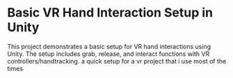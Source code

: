 # Basic VR Hand Interaction Setup in Unity

This project demonstrates a basic setup for VR hand interactions using Unity. The setup includes grab, release, and interact functions with VR controllers/handtracking.
a quick setup for a vr project that i use most of the times
